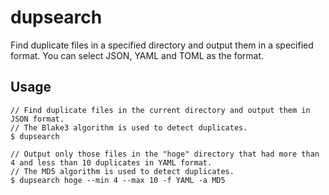 # dupsearch

Find duplicate files in a specified directory and output them in a specified format. You can select JSON, YAML and TOML as the format.

## Usage

```
// Find duplicate files in the current directory and output them in JSON format. 
// The Blake3 algorithm is used to detect duplicates.
$ dupsearch
```


```
// Output only those files in the "hoge" directory that had more than 4 and less than 10 duplicates in YAML format. 
// The MD5 algorithm is used to detect duplicates.
$ dupsearch hoge --min 4 --max 10 -f YAML -a MD5
```
